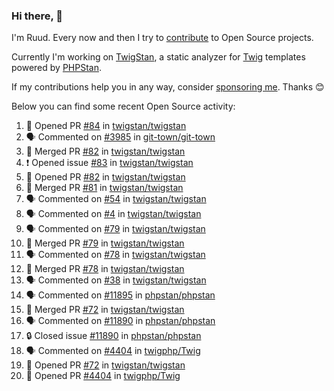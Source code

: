### Hi there, 👋

I'm Ruud. Every now and then I try to [contribute](https://github.com/pulls?q=+is%3Apr+author%3Aruudk+archived%3Afalse+is%3Apublic+) to Open Source projects.

Currently I'm working on [TwigStan](https://github.com/twigstan), a static analyzer for [Twig](https://twig.symfony.com/) templates powered by [PHPStan](https://phpstan.org/).

If my contributions help you in any way, consider [sponsoring me](https://github.com/sponsors/ruudk). Thanks 😊

Below you can find some recent Open Source activity:

<!--START_SECTION:activity-->
1. 💪 Opened PR [#84](https://github.com/twigstan/twigstan/pull/84) in [twigstan/twigstan](https://github.com/twigstan/twigstan)
2. 🗣 Commented on [#3985](https://github.com/git-town/git-town/issues/3985#issuecomment-2432125740) in [git-town/git-town](https://github.com/git-town/git-town)
3. 🎉 Merged PR [#82](https://github.com/twigstan/twigstan/pull/82) in [twigstan/twigstan](https://github.com/twigstan/twigstan)
4. ❗ Opened issue [#83](https://github.com/twigstan/twigstan/issues/83) in [twigstan/twigstan](https://github.com/twigstan/twigstan)
5. 💪 Opened PR [#82](https://github.com/twigstan/twigstan/pull/82) in [twigstan/twigstan](https://github.com/twigstan/twigstan)
6. 🎉 Merged PR [#81](https://github.com/twigstan/twigstan/pull/81) in [twigstan/twigstan](https://github.com/twigstan/twigstan)
7. 🗣 Commented on [#54](https://github.com/twigstan/twigstan/issues/54#issuecomment-2432006249) in [twigstan/twigstan](https://github.com/twigstan/twigstan)
8. 🗣 Commented on [#4](https://github.com/twigstan/twigstan/issues/4#issuecomment-2431935170) in [twigstan/twigstan](https://github.com/twigstan/twigstan)
9. 🗣 Commented on [#79](https://github.com/twigstan/twigstan/pull/79#issuecomment-2431931824) in [twigstan/twigstan](https://github.com/twigstan/twigstan)
10. 🎉 Merged PR [#79](https://github.com/twigstan/twigstan/pull/79) in [twigstan/twigstan](https://github.com/twigstan/twigstan)
11. 🗣 Commented on [#78](https://github.com/twigstan/twigstan/pull/78#issuecomment-2431861716) in [twigstan/twigstan](https://github.com/twigstan/twigstan)
12. 🎉 Merged PR [#78](https://github.com/twigstan/twigstan/pull/78) in [twigstan/twigstan](https://github.com/twigstan/twigstan)
13. 🗣 Commented on [#38](https://github.com/twigstan/twigstan/pull/38#issuecomment-2429828709) in [twigstan/twigstan](https://github.com/twigstan/twigstan)
14. 🗣 Commented on [#11895](https://github.com/phpstan/phpstan/issues/11895#issuecomment-2429179313) in [phpstan/phpstan](https://github.com/phpstan/phpstan)
15. 🎉 Merged PR [#72](https://github.com/twigstan/twigstan/pull/72) in [twigstan/twigstan](https://github.com/twigstan/twigstan)
16. 🗣 Commented on [#11890](https://github.com/phpstan/phpstan/issues/11890#issuecomment-2429008151) in [phpstan/phpstan](https://github.com/phpstan/phpstan)
17. 🔒 Closed issue [#11890](https://github.com/phpstan/phpstan/issues/11890) in [phpstan/phpstan](https://github.com/phpstan/phpstan)
18. 🗣 Commented on [#4404](https://github.com/twigphp/Twig/pull/4404#issuecomment-2429006712) in [twigphp/Twig](https://github.com/twigphp/Twig)
19. 💪 Opened PR [#72](https://github.com/twigstan/twigstan/pull/72) in [twigstan/twigstan](https://github.com/twigstan/twigstan)
20. 💪 Opened PR [#4404](https://github.com/twigphp/Twig/pull/4404) in [twigphp/Twig](https://github.com/twigphp/Twig)
<!--END_SECTION:activity-->
